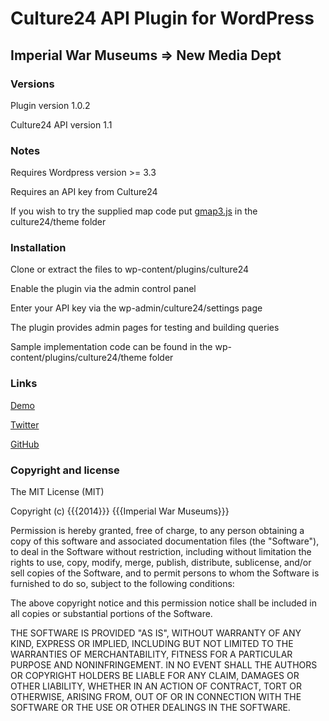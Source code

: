 # Culture24 API Plugin for WordPress

## Imperial War Museums => New Media Dept

### Versions

Plugin version 1.0.2 

Culture24 API version 1.1


### Notes

Requires Wordpress version >= 3.3

Requires an API key from Culture24

If you wish to try the supplied map code put [gmap3.js](https://github.com/jbdemonte/gmap3) in the culture24/theme folder

### Installation

Clone or extract the files to wp-content/plugins/culture24

Enable the plugin via the admin control panel

Enter your API key via the wp-admin/culture24/settings page

The plugin provides admin pages for testing and building queries

Sample implementation code can be found in the wp-content/plugins/culture24/theme folder


### Links

[Demo](http://www.1914.org/)

[Twitter](https://twitter.com/I_W_M)

[GitHub](https://github.com/iwmdigital/wp_culture24)


### Copyright and license

The MIT License (MIT)

Copyright (c) {{{2014}}} {{{Imperial War Museums}}}

Permission is hereby granted, free of charge, to any person obtaining a copy of
this software and associated documentation files (the "Software"), to deal in
the Software without restriction, including without limitation the rights to
use, copy, modify, merge, publish, distribute, sublicense, and/or sell copies of
the Software, and to permit persons to whom the Software is furnished to do so,
subject to the following conditions:

The above copyright notice and this permission notice shall be included in all
copies or substantial portions of the Software.

THE SOFTWARE IS PROVIDED "AS IS", WITHOUT WARRANTY OF ANY KIND, EXPRESS OR
IMPLIED, INCLUDING BUT NOT LIMITED TO THE WARRANTIES OF MERCHANTABILITY, FITNESS
FOR A PARTICULAR PURPOSE AND NONINFRINGEMENT. IN NO EVENT SHALL THE AUTHORS OR
COPYRIGHT HOLDERS BE LIABLE FOR ANY CLAIM, DAMAGES OR OTHER LIABILITY, WHETHER
IN AN ACTION OF CONTRACT, TORT OR OTHERWISE, ARISING FROM, OUT OF OR IN
CONNECTION WITH THE SOFTWARE OR THE USE OR OTHER DEALINGS IN THE SOFTWARE.
